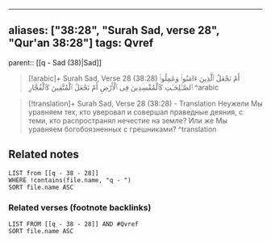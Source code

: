
---
aliases: ["38:28", "Surah Sad, verse 28", "Qur'an 38:28"]
tags: Qvref
---

parent:: [[q - Sad (38)|Sad]]

> [!arabic]+ Surah Sad, Verse 28 (38:28)
> <span class="quran-arabic">أَمْ نَجْعَلُ ٱلَّذِينَ ءَامَنُوا۟ وَعَمِلُوا۟ ٱلصَّـٰلِحَـٰتِ كَٱلْمُفْسِدِينَ فِى ٱلْأَرْضِ أَمْ نَجْعَلُ ٱلْمُتَّقِينَ كَٱلْفُجَّارِ</span>
^arabic

> [!translation]+ Surah Sad, Verse 28 (38:28) - Translation
> Неужели Мы уравняем тех, кто уверовал и совершал праведные деяния, с теми, кто распространял нечестие на земле? Или же Мы уравняем богобоязненных с грешниками?
^translation



## Related notes
```dataview
LIST from [[q - 38 - 28]]
WHERE !contains(file.name, "q - ")
SORT file.name ASC
```

### Related verses (footnote backlinks)
```dataview
LIST FROM [[q - 38 - 28]] AND #Qvref
SORT file.name ASC
```

